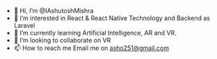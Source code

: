 - 👋 Hi, I’m @IAshutoshMishra
- 👀 I’m interested in React & React Native Technology and Backend as Laravel
- 🌱 I’m currently learning Artificial Intelligence, AR and VR.
- 💞️ I’m looking to collaborate on VR
- 📫 How to reach me Email me on asho251@gmail.com

<!---
IAshutoshMishra/IAshutoshMishra is a ✨ special ✨ repository because its `README.md` (this file) appears on your GitHub profile.
You can click the Preview link to take a look at your changes.
--->
